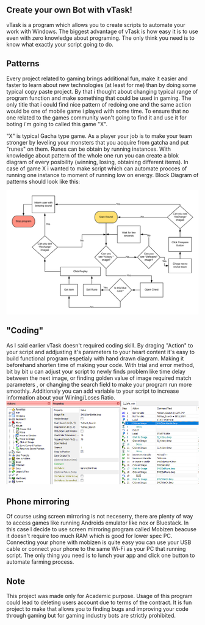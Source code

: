 ## Create your own Bot with vTask! 
vTask is a program which allows you to create scripts to automate your work with Windows. The biggest advantage of vTask is how easy it is to use even with zero knowledge about programing. The only think you need is to know what exactly your script going to do. 

## Patterns
Every project related to gaming brings additional fun, make it easier and faster to learn about new technologies (at least for me) than by doing some typical copy paste project. By that i thought about changing typical range of program function and make something that could be used in gaming. The only title that i could find nice pattern of redoing one and the same action would be one of mobile game i played with some time. To ensure that no one related to the games community won't going to find it and use it for boting i'm going to called this game "X". 

"X" is typical Gacha type game. As a player your job is to make your team stronger by leveling your monsters that you acquire from gatcha and put "runes" on them. Runes can be obtain by running instances. With knowledge about pattern of the whole one run you can create a blok diagram of every posibility (winning, losing, obtaining different items). In case of game X i wanted to make script which can automate procces of running one instance to moment of running low on energy. Block Diagram of patterns should look like this:

<img align="center" src="https://github.com/Nersian/Mobile_BOT/blob/master/readme_img/Game_Diagram.png?raw=true" width="800">

## "Coding" 
As I said earlier vTask doesn't required coding skill. By draging "Action" to your script and addjusting it's parameters to your heart content it's easy to build functional program espetialy with hand drawn diagram. Making it beforehand shorten time of making your code. With trial and error method, bit by bit u can adjust your script to newly finds problem like time delay between the next image, or finding golden value of image required match parameters , or changing the search field to make your program run more smoothly. Additionaly you can add variable to your script to increase information about your Wining/Loses Ratio. 
<img src="https://github.com/Nersian/Mobile_BOT/blob/master/readme_img/vTask_Interface.PNG?raw=true">

## Phone mirroring 
Of course using screen mirroring is not neceserry, there are plenty of way to access games like running Androids emulator like nox or Bluestack. In this case I decide to use screen mirroring program called Mobizen beacuse it doesn't require too much RAM which is good for lower spec PC. Connecting your phone with mobizen is quite easy you can use your USB cable or connect your phone to the same Wi-Fi as your PC that running script. The only thing you need is to lunch your app and click one button to automate farming process. 

## Note 
This project was made only for Academic purpose. Usage of this program could lead to deleting users account due to terms of the contract.
It is fun project to make that allows you to finding bugs and improving your code through gaming but for gaming industry bots are strictly prohibited. 
